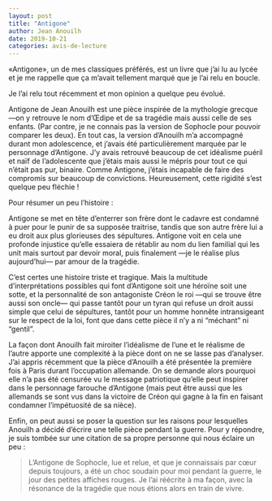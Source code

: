 ```yaml
---
layout: post
title: "Antigone"
author: Jean Anouilh
date: 2019-10-21
categories: avis-de-lecture
---
```


«Antigone», un de mes classiques préférés, est un livre que j’ai lu au lycée et je me rappelle que ça m’avait tellement marqué que je l’ai relu en boucle.

Je l’ai relu tout récemment et mon opinion a quelque peu évolué.

Antigone de Jean Anouilh est une pièce inspirée de la mythologie grecque —on y retrouve le nom d’Œdipe et de sa tragédie mais aussi celle de ses enfants. (Par contre, je ne connais pas la version de Sophocle pour pouvoir comparer les deux). En tout cas, la version d’Anouilh m’a accompagné durant mon adolescence, et j’avais été particulièrement marquée par le personnage d’Antigone. J’y avais retrouvé beaucoup de cet idéalisme puéril et naïf de l’adolescente que j’étais mais aussi le mépris pour tout ce qui n’était pas pur, binaire. Comme Antigone, j’étais incapable de faire des compromis sur beaucoup de convictions. Heureusement, cette rigidité s’est quelque peu fléchie !

Pour résumer un peu l’histoire :

Antigone se met en tête d’enterrer son frère dont le cadavre est condamné à puer pour le punir de sa supposée traitrise, tandis que son autre frère lui a eu droit aux plus glorieuses des sépultures. Antigone voit en cela une profonde injustice qu’elle essaiera de rétablir au nom du lien familial qui les unit mais surtout par devoir moral, puis finalement —je le réalise plus aujourd’hui— par amour de la tragédie.

C’est certes une histoire triste et tragique. Mais la multitude d’interprétations possibles qui font d’Antigone soit une héroïne soit une sotte, et la personnalité de son antagoniste Créon le roi —qui se trouve être aussi son oncle— qui passe tantôt pour un tyran qui refuse un droit aussi simple que celui de sépultures, tantôt pour un homme honnête intransigeant sur le respect de la loi, font que dans cette pièce il n’y a ni “méchant” ni “gentil”.

La façon dont Anouilh fait miroiter l’idéalisme de l’une et le réalisme de l’autre apporte une complexité à la pièce dont on ne se lasse pas d’analyser.
J’ai appris récemment que la pièce d’Anouilh a été présentée la première fois à Paris durant l’occupation allemande. On se demande alors pourquoi elle n’a pas été censurée vu le message patriotique qu’elle peut inspirer dans le personnage farouche d’Antigone (mais peut être aussi que les allemands se sont vus dans la victoire de Créon qui gagne à la fin en faisant condamner l’impétuosité de sa nièce).

Enfin, on peut aussi se poser la question sur les raisons pour lesquelles Anouilh a décidé d’écrire une telle pièce pendant la guerre. Pour y répondre, je suis tombée sur une citation de sa propre personne qui nous éclaire un peu :

> L’Antigone de Sophocle, lue et relue, et que je connaissais par cœur depuis toujours, a été un choc soudain pour moi pendant la guerre, le jour des petites affiches rouges. Je l’ai réécrite à ma façon, avec la résonance de la tragédie que nous étions alors en train de vivre.
